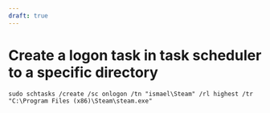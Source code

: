 ```yaml
---
draft: true
---
```

# Create a logon task in task scheduler to a specific directory

`sudo schtasks /create /sc onlogon /tn "ismael\Steam" /rl highest /tr "C:\Program Files (x86)\Steam\steam.exe"`